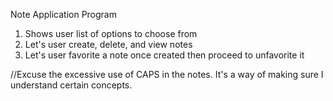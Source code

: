 Note Application Program

1. Shows user list of options to choose from
2. Let's user create, delete, and view notes
3. Let's user favorite a note once created then proceed to unfavorite it

//Excuse the excessive use of CAPS in the notes. It's a way of making sure I understand certain concepts.